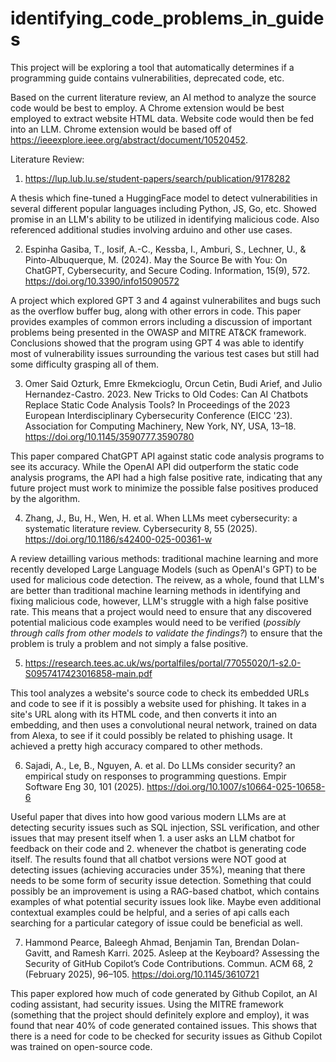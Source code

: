 # identifying_code_problems_in_guides

This project will be exploring a tool that automatically determines if a programming guide contains vulnerabilities, deprecated code, etc.

Based on the current literature review, an AI method to analyze the source code would be best to employ. A Chrome extension would be best employed to extract website HTML data. Website code would then be fed into an LLM. Chrome extension would be based off of https://ieeexplore.ieee.org/abstract/document/10520452.

Literature Review:

1. https://lup.lub.lu.se/student-papers/search/publication/9178282

A thesis which fine-tuned a HuggingFace model to detect vulnerabilities in several different popular languages including Python, JS, Go, etc. Showed promise in an LLM's ability to be utilized in identifying malicious code. Also referenced additional studies involving arduino and other use cases.

2. Espinha Gasiba, T., Iosif, A.-C., Kessba, I., Amburi, S., Lechner, U., & Pinto-Albuquerque, M. (2024). May the Source Be with You: On ChatGPT, Cybersecurity, and Secure Coding. Information, 15(9), 572. https://doi.org/10.3390/info15090572

A project which explored GPT 3 and 4 against vulnerabilites and bugs such as the overflow buffer bug, along with other errors in code. This paper provides examples of common errors including a discussion of important problems being presented in the OWASP and MITRE AT&CK framework. Conclusions showed that the program using GPT 4 was able to identify most of vulnerability issues surrounding the various test cases but still had some difficulty grasping all of them.

3. Omer Said Ozturk, Emre Ekmekcioglu, Orcun Cetin, Budi Arief, and Julio Hernandez-Castro. 2023. New Tricks to Old Codes: Can AI Chatbots Replace Static Code Analysis Tools? In Proceedings of the 2023 European Interdisciplinary Cybersecurity Conference (EICC '23). Association for Computing Machinery, New York, NY, USA, 13–18. https://doi.org/10.1145/3590777.3590780

This paper compared ChatGPT API against static code analysis programs to see its accuracy. While the OpenAI API did outperform the static code analysis programs, the API had a high false positive rate, indicating that any future project must work to minimize the possible false positives produced by the algorithm.

4. Zhang, J., Bu, H., Wen, H. et al. When LLMs meet cybersecurity: a systematic literature review. Cybersecurity 8, 55 (2025). https://doi.org/10.1186/s42400-025-00361-w

A review detailling various methods: traditional machine learning and more recently developed Large Language Models (such as OpenAI's GPT) to be used for malicious code detection. The reivew, as a whole, found that LLM's are better than traditional machine learning methods in identifying and fixing malicious code, however, LLM's struggle with a high false positive rate. This means that a project would need to ensure that any discovered potential malicious code examples would need to be verified (*possibly through calls from other models to validate the findings?*) to ensure that the problem is truly a problem and not simply a false positive.

5. https://research.tees.ac.uk/ws/portalfiles/portal/77055020/1-s2.0-S0957417423016858-main.pdf

This tool analyzes a website's source code to check its embedded URLs and code to see if it is possibly a website used for phishing. It takes in a site's URL along with its HTML code, and then converts it into an embedding, and then uses a convolutional neural network, trained on data from Alexa, to see if it could possibly be related to phishing usage. It achieved a pretty high accuracy compared to other methods.

6. Sajadi, A., Le, B., Nguyen, A. et al. Do LLMs consider security? an empirical study on responses to programming questions. Empir Software Eng 30, 101 (2025). https://doi.org/10.1007/s10664-025-10658-6

Useful paper that dives into how good various modern LLMs are at detecting security issues such as SQL injection, SSL verification, and other issues that may present itself when 1. a user asks an LLM chatbot for feedback on their code and 2. whenever the chatbot is generating code itself. The results found that all chatbot versions were NOT good at detecting issues (achieving accuracies under 35%), meaning that there needs to be some form of security issue detection. Something that could possibly be an improvement is using a RAG-based chatbot, which contains examples of what potential security issues look like. Maybe even additional contextual examples could be helpful, and a series of api calls each searching for a particular category of issue could be beneficial as well.

7. Hammond Pearce, Baleegh Ahmad, Benjamin Tan, Brendan Dolan-Gavitt, and Ramesh Karri. 2025. Asleep at the Keyboard? Assessing the Security of GitHub Copilot’s Code Contributions. Commun. ACM 68, 2 (February 2025), 96–105. https://doi.org/10.1145/3610721

This paper explored how much of code generated by Github Copilot, an AI coding assistant, had security issues. Using the MITRE framework (something that the project should definitely explore and employ), it was found that near 40% of code generated contained issues. This shows that there is a need for code to be checked for security issues as Github Copilot was trained on open-source code. 

